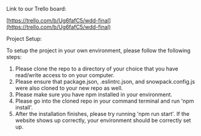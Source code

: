 
Link to our Trello board:

[https://trello.com/b/Ug6fafC5/wdd-final](https://trello.com/b/Ug6fafC5/wdd-final)


Project Setup:

To setup the project in your own environment, please follow the following steps:

1. Please clone the repo to a directory of your choice that you have read/write access to on your computer.
2. Please ensure that package.json, .eslintrc.json, and snowpack.config.js were also cloned to your new repo as well.
3. Please make sure you have npm installed in your environment.
4. Please go into the cloned repo in your command terminal and run 'npm install'.
5. After the installation finishes, please try running 'npm run start'. If the website shows up correctly, your environment should be correctly set up.